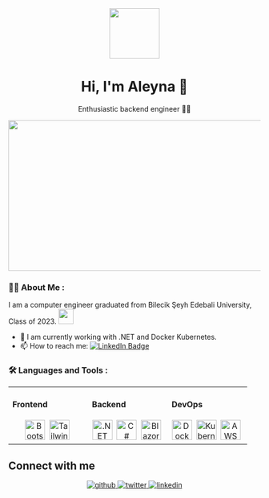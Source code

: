 <div align="center">
  <img src="https://media.giphy.com/media/NgurY1o4z080Jfoyzw/giphy.gif" width="100"/>
  <h1>Hi, I'm Aleyna 👋</h1>
  <p>Enthusiastic backend engineer 👩‍💼</p>
</div>

<div align="center">
  <img src="https://media.giphy.com/media/L1R1tvI9svkIWwpVYr/giphy.gif" width="600" height="300"/>
</div>

### :woman_technologist: About Me :
I am a computer engineer graduated from Bilecik Şeyh Edebali University, Class of 2023. <img src="https://media.giphy.com/media/WUlplcMpOCEmTGBtBW/giphy.gif" width="30">

- :telescope: I am currently working with .NET and Docker Kubernetes.
- :mailbox: How to reach me: [![LinkedIn Badge](https://img.shields.io/badge/-aleynacelik-blue?style=flat&logo=Linkedin&logoColor=white)](https://www.linkedin.com/in/aleyna-çelik/)

### :hammer_and_wrench: Languages and Tools :

<table><tr><td valign="top" width="33%">

#### Frontend
<div align="center">
  <img src="https://profilinator.rishav.dev/skills-assets/bootstrap-plain.svg" title="Bootstrap" alt="Bootstrap" width="40" height="40"/>&nbsp;
  <img src="https://profilinator.rishav.dev/skills-assets/tailwindcss.svg" title="Tailwind CSS" alt="Tailwind CSS" width="40" height="40"/>&nbsp;
</div>

</td><td valign="top" width="33%">

#### Backend
<div align="center">
  <img src="https://profilinator.rishav.dev/skills-assets/dotnetcore.svg" title=".NET" alt=".NET" width="40" height="40"/>&nbsp;
  <img src="https://profilinator.rishav.dev/skills-assets/csharp-original.svg" title="C#" alt="C#" width="40" height="40"/>&nbsp;
  <img src="https://profilinator.rishav.dev/skills-assets/blazor.png" title="Blazor" alt="Blazor" width="40" height="40"/>&nbsp;
</div>

</td><td valign="top" width="33%">

#### DevOps
<div align="center">
  <img src="https://profilinator.rishav.dev/skills-assets/docker-original-wordmark.svg" title="Docker" alt="Docker" width="40" height="40"/>&nbsp;
  <img src="https://profilinator.rishav.dev/skills-assets/kubernetes-icon.svg" title="Kubernetes" alt="Kubernetes" width="40" height="40"/>&nbsp;
  <img src="https://profilinator.rishav.dev/skills-assets/amazonwebservices-original-wordmark.svg" title="AWS" alt="AWS" width="40" height="40"/>&nbsp;
</div>

</td></tr></table>

## Connect with me  
<div align="center">
  <a href="https://github.com/AleynaaCelik" target="_blank">
    <img src="https://img.shields.io/badge/github-%2324292e.svg?&style=for-the-badge&logo=github&logoColor=white" alt="github" style="margin-bottom: 5px;" />
  </a>
  <a href="https://twitter.com/aleynae97397726" target="_blank">
    <img src="https://img.shields.io/badge/twitter-%2300acee.svg?&style=for-the-badge&logo=twitter&logoColor=white" alt="twitter" style="margin-bottom: 5px;" />
  </a>
  <a href="https://linkedin.com/in/aleyna-çelik" target="_blank">
    <img src="https://img.shields.io/badge/linkedin-%231E77B5.svg?&style=for-the-badge&logo=linkedin&logoColor=white" alt="linkedin" style="margin-bottom: 5px;" />
  </a>
  <a href="https://medium.com/@AleynaaCelik" target="_blank">
    <img src="https://img.shields.io/badge/medium-%232929
